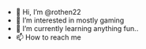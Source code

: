 - 👋 Hi, I’m @rothen22
- 👀 I’m interested in mostly gaming
- 🌱 I’m currently learning anything fun..
- 📫 How to reach me

<!---
rothen22/rothen22 is a ✨ special ✨ repository because its `README.md` (this file) appears on your GitHub profile.
You can click the Preview link to take a look at your changes.
--->
